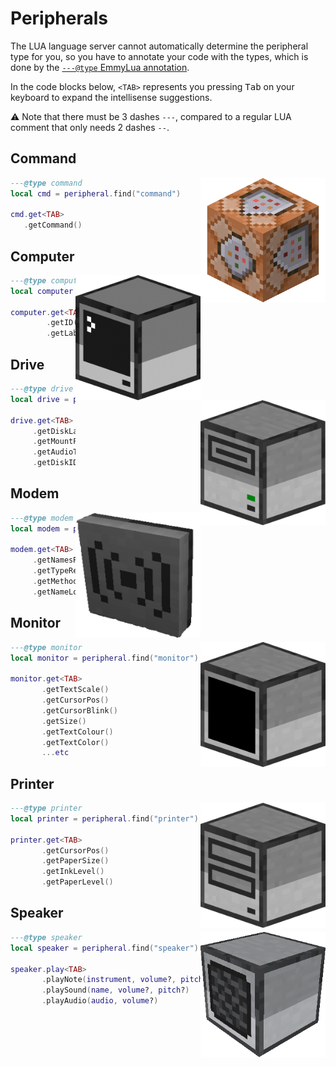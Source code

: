 # Peripherals

The LUA language server cannot automatically determine the peripheral type
for you, so you have to annotate your code with the types, which is done by
the [`---@type` EmmyLua annotation](https://github.com/sumneko/lua-language-server/wiki/EmmyLua-Annotations#types-and-type).

In the code blocks below, `<TAB>` represents you pressing <kbd>Tab</kbd> on your
keyboard to expand the intellisense suggestions.

:warning: Note that there must be 3 dashes `---`, compared to a regular LUA
comment that only needs 2 dashes `--`.

## Command

<img align="right" width="200" height="200" src="../assets/command.webp"/>

```lua
---@type command
local cmd = peripheral.find("command")

cmd.get<TAB>
   .getCommand()
```

## Computer

<img align="right" width="200" height="200" src="../assets/computer.png"/>

```lua
---@type computer
local computer = peripheral.find("computer")

computer.get<TAB>
        .getID()
        .getLabel()
```

## Drive

<img align="right" width="200" height="200" src="../assets/drive.png"/>

```lua
---@type drive
local drive = peripheral.find("drive")

drive.get<TAB>
     .getDiskLabel()
     .getMountPath()
     .getAudioTitle()
     .getDiskID()
```

## Modem

<img align="right" width="200" height="200" src="../assets/modem.png"/>

```lua
---@type modem
local modem = peripheral.find("modem")

modem.get<TAB>
     .getNamesRemote()
     .getTypeRemote(name)
     .getMethodsRemote(name)
     .getNameLocal()
```

## Monitor

<img align="right" width="200" height="200" src="../assets/monitor.png"/>

```lua
---@type monitor
local monitor = peripheral.find("monitor")

monitor.get<TAB>
       .getTextScale()
       .getCursorPos()
       .getCursorBlink()
       .getSize()
       .getTextColour()
       .getTextColor()
       ...etc
```

## Printer

<img align="right" width="200" height="200" src="../assets/printer.png"/>

```lua
---@type printer
local printer = peripheral.find("printer")

printer.get<TAB>
       .getCursorPos()
       .getPaperSize()
       .getInkLevel()
       .getPaperLevel()
```

## Speaker

<img align="right" width="200" height="200" src="../assets/speaker.png"/>

```lua
---@type speaker
local speaker = peripheral.find("speaker")

speaker.play<TAB>
       .playNote(instrument, volume?, pitch?)
       .playSound(name, volume?, pitch?)
       .playAudio(audio, volume?)
```
